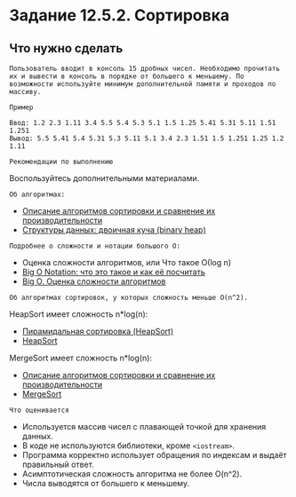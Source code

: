 # Задание 12.5.2. Сортировка
## Что нужно сделать
```
Пользователь вводит в консоль 15 дробных чисел. Необходимо прочитать их и вывести в консоль в порядке от большего к меньшему. По возможности используйте минимум дополнительной памяти и проходов по массиву.
```

`Пример`
```
Ввод: 1.2 2.3 1.11 3.4 5.5 5.4 5.3 5.1 1.5 1.25 5.41 5.31 5.11 1.51 1.251 
Вывод: 5.5 5.41 5.4 5.31 5.3 5.11 5.1 3.4 2.3 1.51 1.5 1.251 1.25 1.2 1.11
```
`Рекомендации по выполнению`

Воспользуйтесь дополнительными материалами.

`Об алгоритмах:`

* <a href = "https://habr.com/ru/post/335920/"> 
  Описание алгоритмов сортировки и сравнение их производительности
  </a>
* <a href = "https://habr.com/ru/post/112222/"> 
  Структуры данных: двоичная куча (binary heap)
  </a>

`Подробнее о сложности и нотации большого O:`

* <a gref = "https://tproger.ru/articles/computational-complexity-explained/"> 
  Оценка сложности алгоритмов, или Что такое О(log n) 
  </a>
* <a href = "https://skillbox.ru/media/code/big-o-notation-chto-eto-takoe-i-kak-eye-poschitat/"> 
  Big O Notation: что это такое и как её посчитать 
  </a>
* <a href = "https://youtu.be/EeP-KHoEHVg"> 
  Big O. Оценка сложности алгоритмов 
  </a>

`Об алгоритмах сортировок, у которых сложность меньше O(n^2).`

HeapSort имеет сложность n*log(n):

* <a href = "https://habr.com/ru/company/otus/blog/460087/">
  Пирамидальная сортировка (HeapSort)
  </a>
* <a href = "https://www.geeksforgeeks.org/heap-sort/"> 
  HeapSort
  </a>

MergeSort имеет сложность n*log(n):

* <a href = "https://habr.com/ru/post/335920/">
  Описание алгоритмов сортировки и сравнение их производительности
  </a>
* <a href = "https://www.geeksforgeeks.org/merge-sort/">
  MergeSort
  </a>

`Что оценивается`

* Используется массив чисел с плавающей точкой для хранения данных.
* В коде не используются библиотеки, кроме `<iostream>`.
* Программа корректно использует обращения по индексам и выдаёт правильный ответ.
* Асимптотическая сложность алгоритма не более O(n^2).
* Числа выводятся от большего к меньшему.